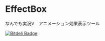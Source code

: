 EffectBox
=========

なんでも実況V　アニメーション効果表示ツール


[![Bitdeli Badge](https://d2weczhvl823v0.cloudfront.net/kikakubu-ksg/effectbox/trend.png)](https://bitdeli.com/free "Bitdeli Badge")

